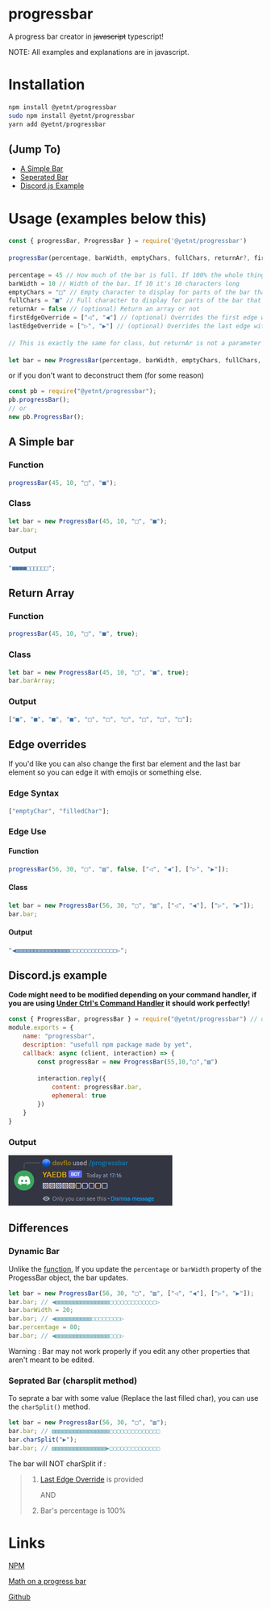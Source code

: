 # progressbar

A progress bar creator in ~~javascript~~ typescript!

NOTE: All examples and explanations are in javascript.

# Installation

```bash
npm install @yetnt/progressbar
sudo npm install @yetnt/progressbar
yarn add @yetnt/progressbar
```

## (Jump To)

-   [A Simple Bar](#a-simple-bar)
-   [Seperated Bar](#seprated-bar-charsplit-method)
-   [Discord.js Example](#discordjs-example)

# Usage (examples below this)

```js
const { progressBar, ProgressBar } = require('@yetnt/progressbar')

progressBar(percentage, barWidth, emptyChars, fullChars, returnAr?, firstEdgeOverride?, lastEdgeOverride?)

percentage = 45 // How much of the bar is full. If 100% the whole thing is full. If 0 everything is empty.
barWidth = 10 // Width of the bar. If 10 it's 10 characters long
emptyChars = "□" // Empty character to display for parts of the bar that aren't filled.
fullChars = "■" // Full character to display for parts of the bar that  are filled.
returnAr = false // (optional) Return an array or not
firstEdgeOverride = ["◁", "◀"] // (optional) Overrides the first edge with the elements
lastEdgeOverride = ["▷", "▶"] // (optional) Overrides the last edge with elements

// This is exactly the same for class, but returnAr is not a parameter

let bar = new ProgressBar(percentage, barWidth, emptyChars, fullChars, firstEdgeOverride?, lastEdgeOverride?)
```

or if you don't want to deconstruct them (for some reason)

```js
const pb = require("@yetnt/progressbar");
pb.progressBar();
// or
new pb.ProgressBar();
```

## A Simple bar

### Function

```js
progressBar(45, 10, "□", "■");
```

### Class

```js
let bar = new ProgressBar(45, 10, "□", "■");
bar.bar;
```

### Output

```js
"■■■■□□□□□□";
```

## Return Array

### Function

```js
progressBar(45, 10, "□", "■", true);
```

### Class

```js
let bar = new ProgressBar(45, 10, "□", "■", true);
bar.barArray;
```

### Output

```js
["■", "■", "■", "■", "□", "□", "□", "□", "□", "□"];
```

## Edge overrides

If you'd like you can also change the first bar element and the last bar element so you can edge it with emojis or something else.

### Edge Syntax

```js
["emptyChar", "filledChar"];
```

### Edge Use

#### Function

```js
progressBar(56, 30, "▢", "▧", false, ["◁", "◀"], ["▷", "▶"]);
```

#### Class

```js
let bar = new ProgressBar(56, 30, "▢", "▧", ["◁", "◀"], ["▷", "▶"]);
bar.bar;
```

#### Output

```js
"◀▧▧▧▧▧▧▧▧▧▧▧▧▧▧▧▢▢▢▢▢▢▢▢▢▢▢▢▢▷";
```
## Discord.js example
__Code might need to be modified depending on your command handler, if you are using [Under Ctrl's Command Handler](https://youtu.be/JEEcbVjLyr0) it should work perfectly!__
```js
const { ProgressBar, progressBar } = require("@yetnt/progressbar") // deconstructing
module.exports = {
    name: "progressbar",
    description: "usefull npm package made by yet",
    callback: async (client, interaction) => {
        const progressBar = new ProgressBar(55,10,"▢","▧")

        interaction.reply({
            content: progressBar.bar,
            ephemeral: true
        })
    }
}
```
### Output
<img src="/imgs/dbe.png">


## Differences

### Dynamic Bar

Unlike the [function](#function), If you update the `percentage` or `barWidth` property of the ProgessBar object, the bar updates.

```js
let bar = new ProgressBar(56, 30, "▢", "▧", ["◁", "◀"], ["▷", "▶"]);
bar.bar; // ◀▧▧▧▧▧▧▧▧▧▧▧▧▧▧▧▢▢▢▢▢▢▢▢▢▢▢▢▢▷
bar.barWidth = 20;
bar.bar; // ◀▧▧▧▧▧▧▧▧▧▧▢▢▢▢▢▢▢▢▷
bar.percentage = 80;
bar.bar; // ◀▧▧▧▧▧▧▧▧▧▧▧▧▧▧▧▢▢▢▷
```

Warning : Bar may not work properly if you edit any other properties that aren't meant to be edited.

### Seprated Bar (charsplit method)

To seprate a bar with some value (Replace the last filled char), you can use the `charSplit()` method.

```js
let bar = new ProgressBar(56, 30, "▢", "▧");
bar.bar; // ▧▧▧▧▧▧▧▧▧▧▧▧▧▧▧▧▢▢▢▢▢▢▢▢▢▢▢▢▢▢
bar.charSplit("▶");
bar.bar; // ▧▧▧▧▧▧▧▧▧▧▧▧▧▧▧▶▢▢▢▢▢▢▢▢▢▢▢▢▢▢
```

The bar will NOT charSplit if :

> 1. [Last Edge Override](#edge-overrides) is provided
>
>     AND
>
> 2. Bar's percentage is 100%


# Links

[NPM](https://www.npmjs.com/package/@yetnt/progressbar, "takes you to node package manager registery")

[Math on a progress bar](https://stackoverflow.com/a/40323549/16618019, "Takes you to stackoverflow")

[Github](https://github.com/Yetity/progressBar.js/tree/main "Where do you think this takes you?")
